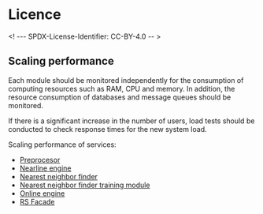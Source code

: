 # Licence

<! --- SPDX-License-Identifier: CC-BY-4.0  -- >

## Scaling performance

Each module should be monitored independently for the consumption of computing resources such as RAM, CPU and memory. In addition, the resource consumption of databases and message queues should be monitored.

If there is a significant increase in the number of users, load tests should be conducted to check response times for the new system load.

Scaling performance of services:
- [Preprocesor](https://git.man.poznan.pl/stash/projects/EOSC-RS/repos/preprocessor/browse/doc/SCALING-PERFORMANCE.md)
- [Nearline engine](https://git.man.poznan.pl/stash/projects/EOSC-RS/repos/nearline-ml-ai-engine/browse/docs/SCALING-PERFORMANCE.md)
- [Nearest neighbor finder](https://git.man.poznan.pl/stash/projects/EOSC-RS/repos/nearest-neighbor-finder/browse/docs/SCALING-PERFORMANCE.md)
- [Nearest neighbor finder training module](https://git.man.poznan.pl/stash/projects/EOSC-RS/repos/nearest-neighbor-finder-training-module/browse/docs/SCALING-PERFORMANCE.md)
- [Online engine](https://git.man.poznan.pl/stash/projects/EOSC-RS/repos/online-ml-ai-engine/browse/docs/SCALING-PERFORMANCE.md)
- [RS Facade](https://git.man.poznan.pl/stash/projects/EOSC-RS/repos/rs-facade/browse/docs/SCALING-PERFORMANCE.md)